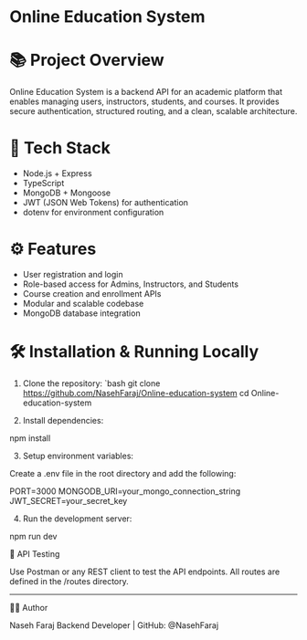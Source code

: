  
# Online Education System

# 📚 Project Overview

Online Education System is a backend API for an academic platform that enables managing users, instructors, students, and courses. It provides secure authentication, structured routing, and a clean, scalable architecture.

# 🚀 Tech Stack

- Node.js + Express
- TypeScript
- MongoDB + Mongoose
- JWT (JSON Web Tokens) for authentication
- dotenv for environment configuration

# ⚙️ Features

- User registration and login
- Role-based access for Admins, Instructors, and Students
- Course creation and enrollment APIs
- Modular and scalable codebase
- MongoDB database integration

# 🛠️ Installation & Running Locally

1. Clone the repository:
   `bash
   git clone https://github.com/NasehFaraj/Online-education-system
   cd Online-education-system

2. Install dependencies:

npm install

3. Setup environment variables:

Create a .env file in the root directory and add the following:

PORT=3000
MONGODB_URI=your_mongo_connection_string
JWT_SECRET=your_secret_key


4. Run the development server:

npm run dev



🧪 API Testing

Use Postman or any REST client to test the API endpoints. All routes are defined in the /routes directory.

---

👨‍💻 Author

Naseh Faraj
Backend Developer | GitHub: @NasehFaraj